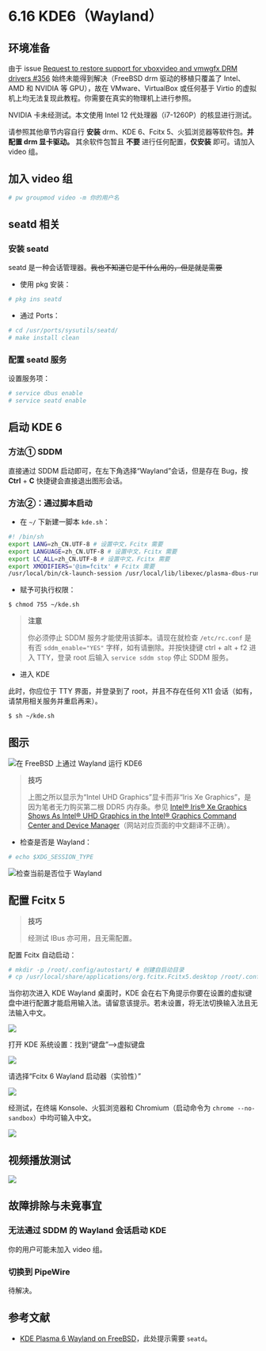 # 6.16 KDE6（Wayland）

## 环境准备

由于 issue [Request to restore support for vboxvideo and vmwgfx DRM drivers #356](https://github.com/freebsd/drm-kmod/issues/356) 始终未能得到解决（FreeBSD drm 驱动的移植只覆盖了 Intel、AMD 和 NVIDIA 等 GPU），故在 VMware、VirtualBox 或任何基于 Virtio 的虚拟机上均无法复现此教程。你需要在真实的物理机上进行参照。

NVIDIA 卡未经测试。本文使用 Intel 12 代处理器（i7-1260P）的核显进行测试。

请参照其他章节内容自行 **安装** drm、KDE 6、Fcitx 5、火狐浏览器等软件包。**并配置 drm 显卡驱动。** 其余软件包暂且 **不要** 进行任何配置，**仅安装** 即可。请加入 video 组。

## 加入 video 组

```sh
# pw groupmod video -m 你的用户名
```

## seatd 相关

### 安装 seatd

seatd 是一种会话管理器。~~我也不知道它是干什么用的，但是就是需要~~

- 使用 pkg 安装：
  
```sh
# pkg ins seatd
```

- 通过 Ports：

```sh
# cd /usr/ports/sysutils/seatd/ 
# make install clean
```

### 配置 seatd 服务

设置服务项：

```sh
# service dbus enable
# service seatd enable
```

## 启动 KDE 6

### 方法① SDDM

直接通过 SDDM 启动即可，在左下角选择“Wayland”会话，但是存在 Bug，按 **Ctrl** + **C** 快捷键会直接退出图形会话。

### 方法②：通过脚本启动

- 在 `~/` 下新建一脚本 `kde.sh`：

```sh
#! /bin/sh
export LANG=zh_CN.UTF-8 # 设置中文，Fcitx 需要
export LANGUAGE=zh_CN.UTF-8 # 设置中文，Fcitx 需要
export LC_ALL=zh_CN.UTF-8 # 设置中文，Fcitx 需要
export XMODIFIERS='@im=fcitx' # Fcitx 需要
/usr/local/bin/ck-launch-session /usr/local/lib/libexec/plasma-dbus-run-session-if-needed /usr/local/bin/startplasma-wayland # 启动桌面的命令
```

- 赋予可执行权限：

```sh
$ chmod 755 ~/kde.sh
```

>**注意**
>
>你必须停止 SDDM 服务才能使用该脚本。请现在就检查 `/etc/rc.conf` 是有否 `sddm_enable="YES"` 字样，如有请删除。并按快捷键 ctrl + alt + f2 进入 TTY，登录 root 后输入 `service sddm stop` 停止 SDDM 服务。

- 进入 KDE

此时，你应位于 TTY 界面，并登录到了 root，并且不存在任何 X11 会话（如有，请禁用相关服务并重启再来）。

```sh
$ sh ~/kde.sh
```

## 图示

![在 FreeBSD 上通过 Wayland 运行 KDE6](../.gitbook/assets/kde-Wayland1.png)

>**技巧**
>
>上图之所以显示为“Intel UHD Graphics”显卡而非“Iris Xe Graphics”，是因为笔者无力购买第二根 DDR5 内存条。参见 [Intel® Iris® Xe Graphics Shows As Intel® UHD Graphics in the Intel® Graphics Command Center and Device Manager](https://www.intel.com/content/www/us/en/support/articles/000059744/graphics.html)（网站对应页面的中文翻译不正确）。

- 检查是否是 Wayland：

```sh
# echo $XDG_SESSION_TYPE
```

![检查当前是否位于 Wayland](../.gitbook/assets/kde-Wayland2.png)

## 配置 Fcitx 5

>**技巧**
>
>经测试 IBus 亦可用，且无需配置。

配置 Fcitx 自动启动：

```sh
# mkdir -p /root/.config/autostart/ # 创建自启动目录
# cp /usr/local/share/applications/org.fcitx.Fcitx5.desktop /root/.config/autostart/ # 自动启动 fcitx
```

当你初次进入 KDE Wayland 桌面时，KDE 会在右下角提示你要在设置的虚拟键盘中进行配置才能启用输入法。请留意该提示。若未设置，将无法切换输入法且无法输入中文。

![](../.gitbook/assets/kde-Wayland-fcitx.png)

打开 KDE 系统设置：找到“键盘”——>虚拟键盘

![](../.gitbook/assets/kde-Wayland3-1.png)

请选择“Fcitx 6 Wayland 启动器（实验性）”

![](../.gitbook/assets/kde-Wayland5.png)

经测试，在终端 Konsole、火狐浏览器和 Chromium（启动命令为 `chrome --no-sandbox`）中均可输入中文。

![](../.gitbook/assets/kde-Wayland4.png)

## 视频播放测试

![](../.gitbook/assets/kde-Wayland9.png)

## 故障排除与未竟事宜

### 无法通过 SDDM 的 Wayland 会话启动 KDE

你的用户可能未加入 video 组。

### 切换到 PipeWire

待解决。

## 参考文献

- [KDE Plasma 6 Wayland on FreeBSD](https://euroquis.nl/kde/2025/09/07/wayland.html)，此处提示需要 `seatd`。
